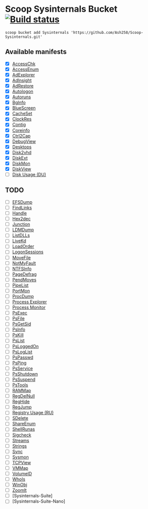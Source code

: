 # Scoop Sysinternals Bucket [![Build status](https://ci.appveyor.com/api/projects/status/ao7sb3cny7wg4mx2?svg=true)](https://ci.appveyor.com/project/Ash258/scoop-sysinternals)

`scoop bucket add Sysinternals 'https://github.com/Ash258/Scoop-Sysinternals.git'`

## Available manifests

- [x] [AccessChk](https://docs.microsoft.com/en-us/sysinternals/downloads/accesschk)
- [x] [AccessEnum](https://docs.microsoft.com/en-us/sysinternals/downloads/accessenum)
- [x] [AdExplorer](https://docs.microsoft.com/en-us/sysinternals/downloads/adexplorer)
- [x] [AdInsight](https://docs.microsoft.com/en-us/sysinternals/downloads/adinsight)
- [x] [AdRestore](https://docs.microsoft.com/en-us/sysinternals/downloads/adrestore)
- [x] [Autologon](https://docs.microsoft.com/en-us/sysinternals/downloads/autologon)
- [x] [Autoruns](https://docs.microsoft.com/en-us/sysinternals/downloads/autoruns)
- [x] [BgInfo](https://docs.microsoft.com/en-us/sysinternals/downloads/bginfo)
- [x] [BlueScreen](https://docs.microsoft.com/en-us/sysinternals/downloads/bluescreen)
- [x] [CacheSet](https://docs.microsoft.com/en-us/sysinternals/downloads/cacheset)
- [x] [ClockRes](https://docs.microsoft.com/en-us/sysinternals/downloads/clockres)
- [x] [Contig](https://docs.microsoft.com/en-us/sysinternals/downloads/contig)
- [x] [Coreinfo](https://docs.microsoft.com/en-us/sysinternals/downloads/coreinfo)
- [x] [Ctrl2Cap](https://docs.microsoft.com/en-us/sysinternals/downloads/ctrl2cap)
- [x] [DebugView](https://docs.microsoft.com/en-us/sysinternals/downloads/debugview)
- [x] [Desktops](https://docs.microsoft.com/en-us/sysinternals/downloads/desktops)
- [x] [Disk2vhd](https://docs.microsoft.com/en-us/sysinternals/downloads/disk2vhd)
- [x] [DiskExt](https://docs.microsoft.com/en-us/sysinternals/downloads/diskext)
- [x] [DiskMon](https://docs.microsoft.com/en-us/sysinternals/downloads/diskmon)
- [x] [DiskView](https://docs.microsoft.com/en-us/sysinternals/downloads/diskview)
- [ ] [Disk Usage (DU)](https://docs.microsoft.com/en-us/sysinternals/downloads/du)

## TODO

- [ ] [EFSDump](https://docs.microsoft.com/en-us/sysinternals/downloads/efsdump)
- [ ] [FindLinks](https://docs.microsoft.com/en-us/sysinternals/downloads/findlinks)
- [ ] [Handle](https://docs.microsoft.com/en-us/sysinternals/downloads/handle)
- [ ] [Hex2dec](https://docs.microsoft.com/en-us/sysinternals/downloads/hex2dec)
- [ ] [Junction](https://docs.microsoft.com/en-us/sysinternals/downloads/junction)
- [ ] [LDMDump](https://docs.microsoft.com/en-us/sysinternals/downloads/ldmdump)
- [ ] [ListDLLs](https://docs.microsoft.com/en-us/sysinternals/downloads/listdlls)
- [ ] [LiveKd](https://docs.microsoft.com/en-us/sysinternals/downloads/livekd)
- [ ] [LoadOrder](https://docs.microsoft.com/en-us/sysinternals/downloads/loadorder)
- [ ] [LogonSessions](https://docs.microsoft.com/en-us/sysinternals/downloads/logonsessions)
- [ ] [MoveFile](https://docs.microsoft.com/en-us/sysinternals/downloads/movefile)
- [ ] [NotMyFault](https://docs.microsoft.com/en-us/sysinternals/downloads/notmyfault)
- [ ] [NTFSInfo](https://docs.microsoft.com/en-us/sysinternals/downloads/ntfsinfo)
- [ ] [PageDefrag](https://docs.microsoft.com/en-us/sysinternals/downloads/pagedefrag)
- [ ] [PendMoves](https://docs.microsoft.com/en-us/sysinternals/downloads/pendmoves)
- [ ] [PipeList](https://docs.microsoft.com/en-us/sysinternals/downloads/pipelist)
- [ ] [PortMon](https://docs.microsoft.com/en-us/sysinternals/downloads/portmon)
- [ ] [ProcDump](https://docs.microsoft.com/en-us/sysinternals/downloads/procdump)
- [ ] [Process Explorer](https://docs.microsoft.com/en-us/sysinternals/downloads/process-explorer)
- [ ] [Process Monitor](https://docs.microsoft.com/en-us/sysinternals/downloads/procmon)
- [ ] [PsExec](https://docs.microsoft.com/en-us/sysinternals/downloads/psexec)
- [ ] [PsFile](https://docs.microsoft.com/en-us/sysinternals/downloads/psfile)
- [ ] [PsGetSid](https://docs.microsoft.com/en-us/sysinternals/downloads/psgetsid)
- [ ] [PsInfo](https://docs.microsoft.com/en-us/sysinternals/downloads/psinfo)
- [ ] [PsKill](https://docs.microsoft.com/en-us/sysinternals/downloads/pskill)
- [ ] [PsList](https://docs.microsoft.com/en-us/sysinternals/downloads/pslist)
- [ ] [PsLoggedOn](https://docs.microsoft.com/en-us/sysinternals/downloads/psloggedon)
- [ ] [PsLogList](https://docs.microsoft.com/en-us/sysinternals/downloads/psloglist)
- [ ] [PsPasswd](https://docs.microsoft.com/en-us/sysinternals/downloads/pspasswd)
- [ ] [PsPing](https://docs.microsoft.com/en-us/sysinternals/downloads/psping)
- [ ] [PsService](https://docs.microsoft.com/en-us/sysinternals/downloads/psservice)
- [ ] [PsShutdown](https://docs.microsoft.com/en-us/sysinternals/downloads/psshutdown)
- [ ] [PsSuspend](https://docs.microsoft.com/en-us/sysinternals/downloads/pssuspend)
- [ ] [PsTools](https://docs.microsoft.com/en-us/sysinternals/downloads/pstools)
- [ ] [RAMMap](https://docs.microsoft.com/en-us/sysinternals/downloads/rammap)
- [ ] [RegDelNull](https://docs.microsoft.com/en-us/sysinternals/downloads/regdelnull)
- [ ] [RegHide](https://docs.microsoft.com/en-us/sysinternals/downloads/reghide)
- [ ] [RegJump](https://docs.microsoft.com/en-us/sysinternals/downloads/regjump)
- [ ] [Registry Usage (RU)](https://docs.microsoft.com/en-us/sysinternals/downloads/ru)
- [ ] [SDelete](https://docs.microsoft.com/en-us/sysinternals/downloads/sdelete)
- [ ] [ShareEnum](https://docs.microsoft.com/en-us/sysinternals/downloads/shareenum)
- [ ] [ShellRunas](https://docs.microsoft.com/en-us/sysinternals/downloads/shellrunas)
- [ ] [Sigcheck](https://docs.microsoft.com/en-us/sysinternals/downloads/sigcheck)
- [ ] [Streams](https://docs.microsoft.com/en-us/sysinternals/downloads/streams)
- [ ] [Strings](https://docs.microsoft.com/en-us/sysinternals/downloads/strings)
- [ ] [Sync](https://docs.microsoft.com/en-us/sysinternals/downloads/sync)
- [ ] [Sysmon](https://docs.microsoft.com/en-us/sysinternals/downloads/sysmon)
- [ ] [TCPView](https://docs.microsoft.com/en-us/sysinternals/downloads/tcpview)
- [ ] [VMMap](https://docs.microsoft.com/en-us/sysinternals/downloads/vmmap)
- [ ] [VolumeID](https://docs.microsoft.com/en-us/sysinternals/downloads/volumeid)
- [ ] [WhoIs](https://docs.microsoft.com/en-us/sysinternals/downloads/whois)
- [ ] [WinObj](https://docs.microsoft.com/en-us/sysinternals/downloads/winobj)
- [ ] [ZoomIt](https://docs.microsoft.com/en-us/sysinternals/downloads/zoomit)
- [ ] [Sysinternals-Suite]
- [ ] [Sysinternals-Suite-Nano]

